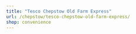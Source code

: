 ```yaml
---
title: "Tesco Chepstow Old Farm Express"
url: /chepstow/tesco-chepstow-old-farm-express/
shop: convenience
---
```

